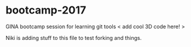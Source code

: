 # bootcamp-2017
GINA bootcamp session for learning git tools
< add cool 3D code here! >

Niki is adding stuff to this file to test forking and things. 
